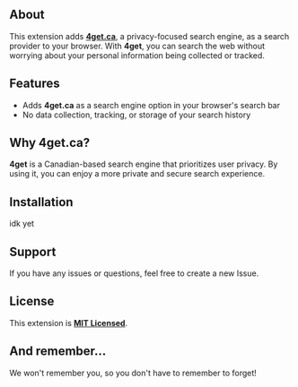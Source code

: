 ## About

This extension adds [**4get.ca**](https://4get.ca), a privacy-focused search engine, as a search provider to your browser. With **4get**, you can search the web without worrying about your personal information being collected or tracked.

## Features

- Adds **4get.ca** as a search engine option in your browser's search bar
- No data collection, tracking, or storage of your search history

## Why 4get.ca?

**4get** is a Canadian-based search engine that prioritizes user privacy. By using it, you can enjoy a more private and secure search experience.

## Installation

idk yet

## Support

If you have any issues or questions, feel free to create a new Issue.

## License

This extension is [**MIT Licensed**](https://github.com/paulbgtr/4get-easily/blob/master/LICENSE).

## And remember...

We won't remember you, so you don't have to remember to forget!
